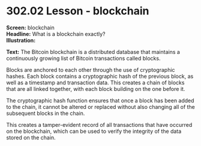 # 302.02 Lesson - blockchain

**Screen:** blockchain\
**Headline:** What is a blockchain exactly?\
**Illustration:**

**Text:** The Bitcoin blockchain is a distributed database that maintains a continuously growing list of Bitcoin transactions called blocks.&#x20;

Blocks are anchored to each other through the use of cryptographic hashes. Each block contains a cryptographic hash of the previous block, as well as a timestamp and transaction data. This creates a chain of blocks that are all linked together, with each block building on the one before it.

The cryptographic hash function ensures that once a block has been added to the chain, it cannot be altered or replaced without also changing all of the subsequent blocks in the chain.&#x20;

This creates a tamper-evident record of all transactions that have occurred on the blockchain, which can be used to verify the integrity of the data stored on the chain.
